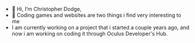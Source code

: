 - 👋 Hi, I’m Christopher Dodge, 
- 👀 Coding games and websites are two things i find very interesting to me
- I am currently working on a project that i started a couple years ago, and now i am working on coding it through Oculus Developer's Hub. 



<!---
FleeingSnail814/FleeingSnail814 is a ✨ special ✨ repository because its `README.md` (this file) appears on your GitHub profile.
You can click the Preview link to take a look at your changes.
--->
